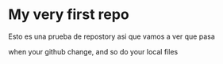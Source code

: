 # My very first repo

Esto es una prueba de repostory asi que vamos a ver que pasa

when your github change, and so do your local files

